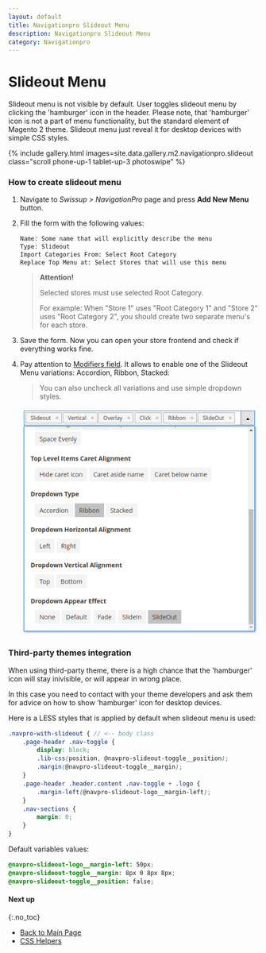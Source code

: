 ```yaml
---
layout: default
title: Navigationpro Slideout Menu
description: Navigationpro Slideout Menu
category: Navigationpro
---
```


# Slideout Menu

Slideout menu is not visible by default. User toggles slideout menu by
clicking the 'hamburger' icon in the header. Please note, that 'hamburger' icon
is not a part of menu functionality, but the standard element of Magento 2 theme.
Slideout menu just reveal it for desktop devices with simple CSS styles.

{% include gallery.html images=site.data.gallery.m2.navigationpro.slideout class="scroll phone-up-1 tablet-up-3 photoswipe" %}

### How to create slideout menu

 1. Navigate to _Swissup > NavigationPro_ page and press **Add New Menu** button.
 2. Fill the form with the following values:

    ```
    Name: Some name that will explicitly describe the menu
    Type: Slideout
    Import Categories From: Select Root Category
    Replace Top Menu at: Select Stores that will use this menu
    ```

    > **Attention!**
    >
    > Selected stores must use selected Root Category.
    >
    > For example:
    > When "Store 1" uses "Root Category 1" and "Store 2" uses "Root Category 2",
    > you should create two separate menu's for each store.

 3. Save the form. Now you can open your store frontend and check if everything
    works fine.
 4. Pay attention to [Modifiers field](/m2/extensions/navigationpro/backend/menu-settings/).
    It allows to enable one of the Slideout Menu variations: Accordion, Ribbon, Stacked:

    > You can also uncheck all variations and use simple dropdown styles.

    ![Dropdown Types](/images/m2/navigationpro/slideout/dropdown-type.png)

### Third-party themes integration

When using third-party theme, there is a high chance that the 'hamburger'
icon will stay inivisible, or will appear in wrong place.

In this case you need to contact with your theme developers and ask them
for advice on how to show 'hamburger' icon for desktop devices.

Here is a LESS styles that is applied by default when slideout menu is used:

```scss
.navpro-with-slideout { // <-- body class
    .page-header .nav-toggle {
        display: block;
        .lib-css(position, @navpro-slideout-toggle__position);
        .margin(@navpro-slideout-toggle__margin);
    }
    .page-header .header.content .nav-toggle + .logo {
        .margin-left(@navpro-slideout-logo__margin-left);
    }
    .nav-sections {
        margin: 0;
    }
}
```

Default variables values:

```scss
@navpro-slideout-logo__margin-left: 50px;
@navpro-slideout-toggle__margin: 8px 0 8px 8px;
@navpro-slideout-toggle__position: false;
```

#### Next up
{:.no_toc}

 -  [Back to Main Page](/m2/extensions/navigationpro/)
 -  [CSS Helpers][css-helpers]

[css-helpers]: /m2/extensions/navigationpro/customization/css-helpers/ "CSS Helpers"
